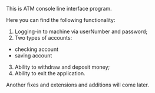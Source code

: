 This is ATM console line interface program.

Here you can find the following functionality:

1) Logging-in to machine via userNumber and password;
2) Two types of accounts:
- checking account
- saving account
3) Ability to withdraw and deposit money;
4) Ability to exit the application.

Another fixes and extensions and additions will come later.
